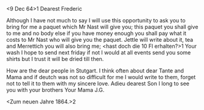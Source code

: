  <9 Dec 64>1
Dearest Frederic

Although I have not much to say I will use this opportunity to ask you to bring for me a paquet which Mr Nast will give you; this paquet you shall give to me and no body else if you have money enough you shall pay what it costs to Mr Nast who will give you the paquet. Jettle will write about it, tea and Merrettich you will also bring me; <hast doch die 10 Fl erhalten?>1 
Your wash I hope to send next friday if not I would at all events send you some shirts but I trust it will be dried till then.

How are the dear people in Stutgart. I think often about dear Tante and Mama and if deutch was not so difficult for me I would write to them, forget not to tell it to them with my sincere love. Adieu dearest Son I long to see you with your brothers
 Your Mama J.G.

<Zum neuen Jahre 1864.>2
